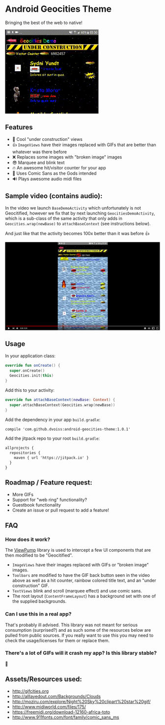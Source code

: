 # Android Geocities Theme

Bringing the best of the web to native!

<img src="https://github.com/dvoiss/android-geocities-theme/blob/master/art/sample.gif"/>

## Features

* 🚧 Cool "under construction" views
* 👍 `ImageViews` have their images replaced with GIFs that are better than whatever was there before
* ❌ Replaces some images with "broken image" images
* 😎 Marquee and blink text
* 🔥 An awesome hit/visitor counter for your app
* 🙏 Uses Comic Sans as the Gods intended
* 🔊 Plays awesome audio midi files

## Sample video (contains audio):

In the video we launch `BaseDemoActivity` which unfortunately is not Geocitified, however we fix that by next launching `GeocitiesDemoActivity`, which is a sub-class of the same activity that only adds in `Geocities.wrap(newBase)` to `attachBaseContext` (see instructions below).

And just like that the activity becomes 100x better than it was before 👍

[![Sample Video](https://github.com/dvoiss/android-geocities-theme/blob/master/art/sample.png)](https://youtu.be/gF9O9lXn3pc)

## Usage

In your application class:

```kotlin
override fun onCreate() {
  super.onCreate()
  Geocities.init(this)
}
```

Add this to your activity:

```kotlin
override fun attachBaseContext(newBase: Context) {
  super.attachBaseContext(Geocities.wrap(newBase))
}
```

Add the dependency in your app `build.gradle`:

```
compile 'com.github.dvoiss:android-geocities-theme:1.0.1'
```

Add the jitpack repo to your root `build.gradle`:

```
allprojects {
  repositories {
    maven { url 'https://jitpack.io' }
  }
}
```

## Roadmap / Feature request:

* More GIFs
* Support for "web ring" functionality?
* Guestbook functionality
* Create an issue or pull request to add a feature!

## FAQ

### How does it work?

The [ViewPump](https://github.com/InflationX/ViewPump) library is used to intercept a few UI components that are then modified to be "Geocitified".

* `ImageViews` have their images replaced with GIFs or "broken image" images.
* `Toolbars` are modified to have the GIF back button seen in the video above as well as a hit counter, rainbow colored title text, and an "under construction" GIF.
* `TextViews` blink and scroll (marquee effect) and use comic sans.
* The root layout (`ContentFrameLayout`) has a background set with one of the supplied backgrounds.

### Can I use this in a real app?

That's probably ill advised. This library was not meant for serious consumption (surprised?) and as such some of the resources below are pulled from public sources. If you really want to use this you may need to check the usage/licenses for them or replace them.

### There's a lot of GIFs will it crash my app? Is this library stable?

🤷

## Assets/Resources used:

* http://gifcities.org
* http://alllayedout.com/Backgrounds/Clouds
* http://moziru.com/explore/Night%20Sky%20clipart%20star%20gif/
* http://www.midiworld.com/files/175/
* https://freemidi.org/download-12160-africa-toto
* http://www.911fonts.com/font/family/comic_sans_ms
